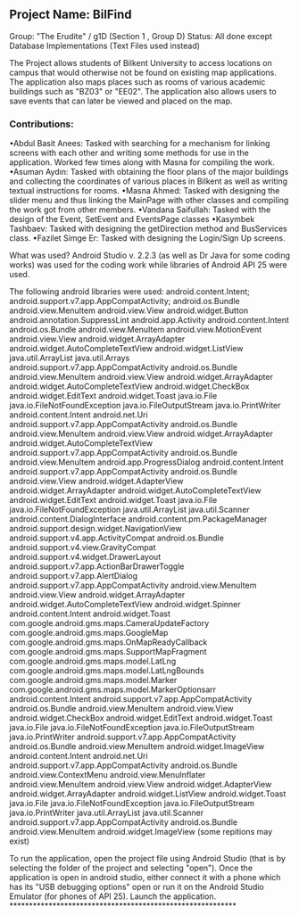 
## Project Name: BilFind
Group: "The Erudite" / g1D (Section 1 , Group D)
Status: All done except Database Implementations (Text Files used instead)

The Project allows students of Bilkent University to access locations on campus that would 
otherwise not be found on existing map applications. The application also maps places such
as rooms of various academic buildings such as "BZ03" or "EE02". The application also allows
users to save events that can later be viewed and placed on the map.

### Contributions:
•Abdul Basit Anees: Tasked with searching for a mechanism for linking screens with each other and writing some methods for use in the application. Worked few times along with Masna for compiling the work.
•Asuman Aydın: Tasked with obtaining the floor plans of the major buildings and collecting the coordinates of various places in Bilkent as well as writing textual instructions for rooms. 
•Masna Ahmed: Tasked with designing the slider menu and thus linking the MainPage with other classes and compiling the work got from other members.
•Vandana Saifullah: Tasked with the design of the Event, SetEvent and EventsPage classes
•Kasymbek Tashbaev: Tasked with designing the getDirection method and BusServices class.
•Fazilet Simge Er: Tasked with designing the Login/Sign Up screens.

What was used?
Android Studio v. 2.2.3 (as well as Dr Java for some coding works) was used for the coding work while libraries of Android API 25 were used.

The following android libraries were used:
android.content.Intent;
android.support.v7.app.AppCompatActivity;
android.os.Bundle
android.view.MenuItem
android.view.View
android.widget.Button
android.annotation.SuppressLint
android.app.Activity
android.content.Intent
android.os.Bundle
android.view.MenuItem
android.view.MotionEvent
android.view.View
android.widget.ArrayAdapter
android.widget.AutoCompleteTextView
android.widget.ListView
java.util.ArrayList
java.util.Arrays
android.support.v7.app.AppCompatActivity
android.os.Bundle
android.view.MenuItem
android.view.View
android.widget.ArrayAdapter
android.widget.AutoCompleteTextView
android.widget.CheckBox
android.widget.EditText
android.widget.Toast
java.io.File
java.io.FileNotFoundException
java.io.FileOutputStream
java.io.PrintWriter
android.content.Intent
android.net.Uri
android.support.v7.app.AppCompatActivity
android.os.Bundle
android.view.MenuItem
android.view.View
android.widget.ArrayAdapter
android.widget.AutoCompleteTextView
android.support.v7.app.AppCompatActivity
android.os.Bundle
android.view.MenuItem
android.app.ProgressDialog
android.content.Intent
android.support.v7.app.AppCompatActivity
android.os.Bundle
android.view.View
android.widget.AdapterView
android.widget.ArrayAdapter
android.widget.AutoCompleteTextView
android.widget.EditText
android.widget.Toast
java.io.File
java.io.FileNotFoundException
java.util.ArrayList
java.util.Scanner
android.content.DialogInterface
android.content.pm.PackageManager
android.support.design.widget.NavigationView
android.support.v4.app.ActivityCompat
android.os.Bundle
android.support.v4.view.GravityCompat
android.support.v4.widget.DrawerLayout
android.support.v7.app.ActionBarDrawerToggle
android.support.v7.app.AlertDialog
android.support.v7.app.AppCompatActivity
android.view.MenuItem
android.view.View
android.widget.ArrayAdapter
android.widget.AutoCompleteTextView
android.widget.Spinner
android.content.Intent
android.widget.Toast
com.google.android.gms.maps.CameraUpdateFactory
com.google.android.gms.maps.GoogleMap
com.google.android.gms.maps.OnMapReadyCallback
com.google.android.gms.maps.SupportMapFragment
com.google.android.gms.maps.model.LatLng
com.google.android.gms.maps.model.LatLngBounds
com.google.android.gms.maps.model.Marker
com.google.android.gms.maps.model.MarkerOptionsarr
android.content.Intent
android.support.v7.app.AppCompatActivity
android.os.Bundle
android.view.MenuItem
android.view.View
android.widget.CheckBox
android.widget.EditText
android.widget.Toast
java.io.File
java.io.FileNotFoundException
java.io.FileOutputStream
java.io.PrintWriter
android.support.v7.app.AppCompatActivity
android.os.Bundle
android.view.MenuItem
android.widget.ImageView
android.content.Intent
android.net.Uri
android.support.v7.app.AppCompatActivity
android.os.Bundle
android.view.ContextMenu
android.view.MenuInflater
android.view.MenuItem
android.view.View
android.widget.AdapterView
android.widget.ArrayAdapter
android.widget.ListView
android.widget.Toast
java.io.File
java.io.FileNotFoundException
java.io.FileOutputStream
java.io.PrintWriter
java.util.ArrayList
java.util.Scanner
android.support.v7.app.AppCompatActivity
android.os.Bundle
android.view.MenuItem
android.widget.ImageView
(some repitions may exist)

To run the application, open the project file using Android Studio (that is by selecting the 
folder of the project and selecting "open"). Once the application is open in android studio,
either connect it with a phone which has its "USB debugging options" open or run it on the
Android Studio Emulator (for phones of API 25). Launch the application.
                      **********************************************************
